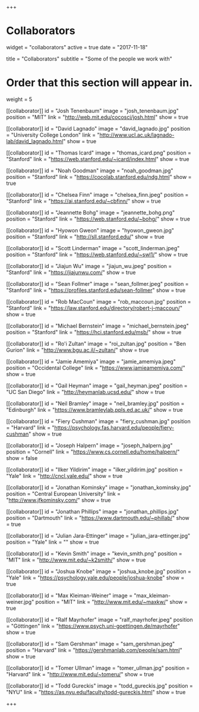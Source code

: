 +++
# Collaborators
widget = "collaborators"
active = true
date = "2017-11-18"

title = "Collaborators"
subtitle = "Some of the people we work with"

# Order that this section will appear in.
weight = 5

[[collaborator]]
	id = "Josh Tenenbaum"
	image = "josh_tenenbaum.jpg"
	position = "MIT"
	link = "http://web.mit.edu/cocosci/josh.html"
	show = true

[[collaborator]]
	id = "David Lagnado"
	image = "david_lagnado.jpg"
	position = "University College London"
	link = "http://www.ucl.ac.uk/lagnado-lab/david_lagnado.html"
	show = true

[[collaborator]]
	id = "Thomas Icard"
	image = "thomas_icard.png"
	position = "Stanford"
	link = "https://web.stanford.edu/~icard/index.html"
	show = true

[[collaborator]]
	id = "Noah Goodman"
	image = "noah_goodman.jpg"
	position = "Stanford"
	link = "https://cocolab.stanford.edu/ndg.html"
	show = true

[[collaborator]]
	id = "Chelsea Finn"
	image = "chelsea_finn.jpeg"
	position = "Stanford"
	link = "https://ai.stanford.edu/~cbfinn/"
	show = true	

[[collaborator]]
	id = "Jeannette Bohg"
	image = "jeannette_bohg.png"
	position = "Stanford"
	link = "https://web.stanford.edu/~bohg/"
	show = true		

[[collaborator]]
	id = "Hyowon Gweon"
	image = "hyowon_gweon.jpg"
	position = "Stanford"
	link = "http://sll.stanford.edu/"
	show = true

[[collaborator]]
	id = "Scott Linderman"
	image = "scott_linderman.jpeg"
	position = "Stanford"
	link = "https://web.stanford.edu/~swl1/"
	show = true	

[[collaborator]]
	id = "Jiajun Wu"
	image = "jiajun_wu.jpeg"
	position = "Stanford"
	link = "https://jiajunwu.com/"
	show = true

[[collaborator]]
	id = "Sean Follmer"
	image = "sean_follmer.jpeg"
	position = "Stanford"
	link = "https://profiles.stanford.edu/sean-follmer"
	show = true

[[collaborator]]
	id = "Rob MacCoun"
	image = "rob_maccoun.jpg"
	position = "Stanford"
	link = "https://law.stanford.edu/directory/robert-j-maccoun/"
	show = true

[[collaborator]]
	id = "Michael Bernstein"
	image = "michael_bernstein.jpeg"
	position = "Stanford"
	link = "https://hci.stanford.edu/msb/"
	show = true	

[[collaborator]]
	id = "Ro'i Zultan"
	image = "roi_zultan.jpg"
	position = "Ben Gurion"
	link = "http://www.bgu.ac.il/~zultan/"
	show = true

[[collaborator]]
	id = "Jamie Amemiya"
	image = "jamie_amemiya.jpeg"
	position = "Occidental College"
	link = "https://www.jamieamemiya.com/"
	show = true

[[collaborator]]
	id = "Gail Heyman"
	image = "gail_heyman.jpeg"
	position = "UC San Diego"
	link = "http://heymanlab.ucsd.edu/"
	show = true		

[[collaborator]]
	id = "Neil Bramley"
	image = "neil_bramley.jpg"
	position = "Edinburgh"
	link = "https://www.bramleylab.ppls.ed.ac.uk/"
	show = true

[[collaborator]]
	id = "Fiery Cushman"
	image = "fiery_cushman.jpg"
	position = "Harvard"
	link = "https://psychology.fas.harvard.edu/people/fiery-cushman"
	show = true

[[collaborator]]
	id = "Joseph Halpern"
	image = "joseph_halpern.jpg"
	position = "Cornell"
	link = "https://www.cs.cornell.edu/home/halpern/"
	show = false

[[collaborator]]
	id = "Ilker Yildirim"
	image = "ilker_yildirim.jpg"
	position = "Yale"
	link = "http://cncl.yale.edu/"
	show = true

[[collaborator]]
	id = "Jonathan Kominsky"
	image = "jonathan_kominsky.jpg"
	position = "Central European University"
	link = "http://www.jfkominsky.com/"
	show = true

[[collaborator]]
	id = "Jonathan Phillips"
	image = "jonathan_phillips.jpg"
	position = "Dartmouth"
	link = "https://www.dartmouth.edu/~phillab/"
	show = true

[[collaborator]]
	id = "Julian Jara-Ettinger"
	image = "julian_jara-ettinger.jpg"
	position = "Yale"
	link = ""
	show = true

[[collaborator]]
	id = "Kevin Smith"
	image = "kevin_smith.png"
	position = "MIT"
	link = "http://www.mit.edu/~k2smith/"
	show = true

[[collaborator]]
	id = "Joshua Knobe"
	image = "joshua_knobe.jpg"
	position = "Yale"
	link = "https://psychology.yale.edu/people/joshua-knobe"
	show = true

[[collaborator]]
	id = "Max Kleiman-Weiner"
	image = "max_kleiman-weiner.jpg"
	position = "MIT"
	link = "http://www.mit.edu/~maxkw/"
	show = true

[[collaborator]]
	id = "Ralf Mayrhofer"
	image = "ralf_mayrhofer.jpeg"
	position = "Göttingen"
	link = "https://www.psych.uni-goettingen.de/mayrhofer"
	show = true

[[collaborator]]
	id = "Sam Gershman"
	image = "sam_gershman.jpeg"
	position = "Harvard"
	link = "https://gershmanlab.com/people/sam.html"
	show = true

[[collaborator]]
	id = "Tomer Ullman"
	image = "tomer_ullman.jpg"
	position = "Harvard"
	link = "http://www.mit.edu/~tomeru/"
	show = true

[[collaborator]]
	id = "Todd Gureckis"
	image = "todd_gureckis.jpg"
	position = "NYU"
	link = "https://as.nyu.edu/faculty/todd-gureckis.html"
	show = true


+++
